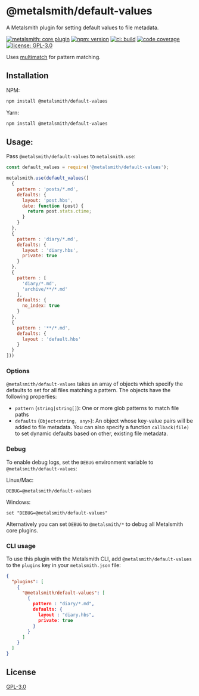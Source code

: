 # @metalsmith/default-values

A Metalsmith plugin for setting default values to file metadata.

[![metalsmith: core plugin][metalsmith-badge]][metalsmith-url]
[![npm: version][npm-badge]][npm-url]
[![ci: build][ci-badge]][ci-url]
[![code coverage][codecov-badge]][codecov-url]
[![license: GPL-3.0][license-badge]][license-url]

Uses [multimatch](https://github.com/sindresorhus/multimatch#multimatch-) for pattern matching.

## Installation

NPM:
```bash
npm install @metalsmith/default-values
```

Yarn:
```bash
npm install @metalsmith/default-values
```

## Usage:

Pass `@metalsmith/default-values` to `metalsmith.use`:

```js
const default_values = require('@metalsmith/default-values');

metalsmith.use(default_values([
  {
    pattern : 'posts/*.md',
    defaults: {
      layout: 'post.hbs',
      date: function (post) {
        return post.stats.ctime;
      }
    }
  },
  {
    pattern : 'diary/*.md',
    defaults: {
      layout : 'diary.hbs',
      private: true
    }
  },
  {
    pattern : [
      'diary/*.md',
      'archive/**/*.md'
    ],
    defaults: {
      no_index: true
    }
  },
  {
    pattern : '**/*.md',
    defaults: {
      layout : 'default.hbs'
    }
  }
]))
```

### Options

`@metalsmith/default-values` takes an array of objects which specify the defaults to set for all files matching a pattern. The objects have the following properties:

* `pattern` (`string|string[]`): One or more glob patterns to match file paths
* `defaults` (`Object<string, any>`): An object whose key-value pairs will be added to file metadata. You can also specify a function `callback(file)` to set dynamic defaults based on other, existing file metadata.

### Debug

To enable debug logs, set the `DEBUG` environment variable to `@metalsmith/default-values`:

Linux/Mac:
```
DEBUG=@metalsmith/default-values
```
Windows:
```
set "DEBUG=@metalsmith/default-values"
```

Alternatively you can set `DEBUG` to `@metalsmith/*` to debug all Metalsmith core plugins.

### CLI usage

To use this plugin with the Metalsmith CLI, add `@metalsmith/default-values` to the `plugins` key in your `metalsmith.json` file:

```json
{
  "plugins": [
    {
      "@metalsmith/default-values": [
        {
          pattern : "diary/*.md",
          defaults: {
            layout : "diary.hbs",
            private: true
          }
        }
      ]
    }
  ]
}
```

## License

[GPL-3.0](LICENSE)


[npm-badge]: https://img.shields.io/npm/v/@metalsmith/default-values.svg
[npm-url]: https://www.npmjs.com/package/@metalsmith/default-values
[ci-badge]: https://app.travis-ci.com/metalsmith/default-values.svg?branch=master
[ci-url]: https://app.travis-ci.com/github/metalsmith/default-values
[metalsmith-badge]: https://img.shields.io/badge/metalsmith-core_plugin-green.svg?longCache=true
[metalsmith-url]: https://metalsmith.io
[codecov-badge]: https://img.shields.io/coveralls/github/metalsmith/default-values
[codecov-url]: https://coveralls.io/github/metalsmith/default-values
[license-badge]: https://img.shields.io/github/license/metalsmith/default-values
[license-url]: LICENSE
